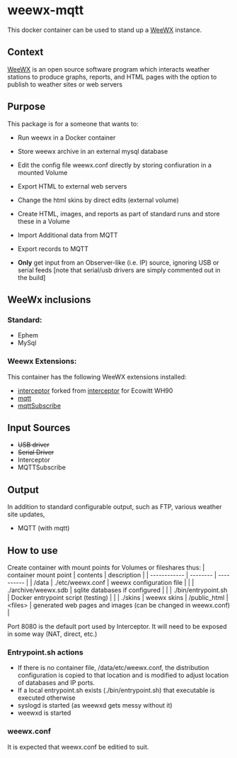 # weewx-mqtt

This docker container can be used to stand up a [WeeWX](http://weewx.com) instance.

## Context ##

[WeeWX](http://weewx.com) is an open source software program which interacts weather stations to produce graphs, reports, and HTML pages with the option to publish to weather sites or web servers

## Purpose ##
This package is for a someone that wants to:
* Run weewx in a Docker container
* Store weewx archive in an external mysql database
* Edit the config file weewx.conf directly by storing confiuration in a mounted Volume
* Export HTML to external web servers
* Change the html skins by direct edits (external volume)
* Create HTML, images, and reports as part of standard runs and store these in a Volume
* Import Additional data from MQTT
* Export records to MQTT

* **Only** get input from an Observer-like (i.e. IP) source, ignoring USB or serial feeds
  [note that serial/usb drivers are simply commented out in the build]

## WeeWx inclusions ##
### Standard: ###
* Ephem
* MySql

### Weewx Extensions: ###

This container has the following WeeWX extensions installed:

* [interceptor](https://github.com/erudita/weewx-interceptor) forked from [interceptor](https://github.com/matthewwall/weewx-interceptor) for Ecowitt WH90
* [mqtt](https://github.com/weewx/weewx/wiki/mqtt)
* [mqttSubscribe](https://github.com/bellrichm/WeeWX-MQTTSubscribe)

## Input Sources ##
* ~~USB driver~~
* ~~Serial Driver~~
* Interceptor
* MQTTSubscribe

## Output ##
In addition to standard configurable output, such as FTP, various weather site updates, 

* MQTT (with mqtt)


## How to use ##
Create container with mount points for Volumes or fileshares thus:
| container mount point | contents | description |
| ------------ | -------- | ---------- |
| /data        | ./etc/weewx.conf | weewx configuration file | 
|              | ./archive/weewx.sdb | sqlite databases if configured |
|              | ./bin/entrypoint.sh | Docker entrypoint script (testing) | 
|              | ./skins              | weewx skins
| /public_html | \<files\> | generated web pages and images (can be changed in weewx.conf) |

Port 8080 is the default port used by Interceptor.
It will need to be exposed in some way (NAT, direct, etc.)

### Entrypoint.sh actions ###
* If there is no container file, /data/etc/weewx.conf, the distribution configuration is copied to that location and is modified to adjust location of databases and IP ports.
* If a local entrypoint.sh exists (./bin/entrypoint.sh) that executable is executed otherwise
* syslogd is started (as weewxd gets messy without it)
* weewxd is started

### weewx.conf ###
It is expected that weewx.conf be editied to suit.
